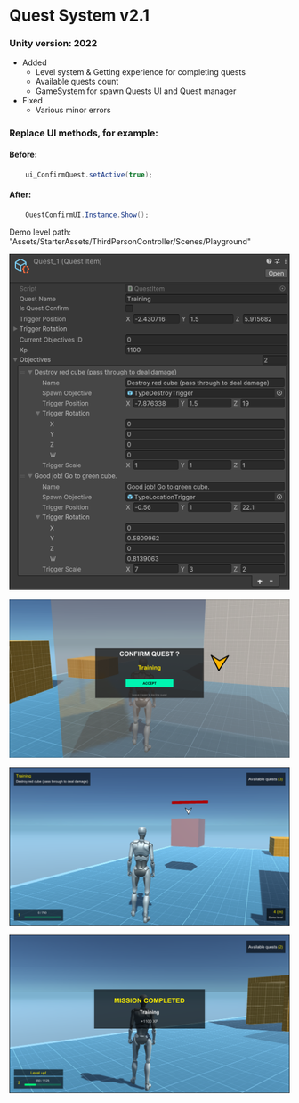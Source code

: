 # Quest System v2.1
### Unity version: 2022

- Added
  - Level system & Getting experience for completing quests
  - Available quests count
  - GameSystem for spawn Quests UI and Quest manager
- Fixed
  - Various minor errors

### Replace UI methods, for example: 

#### Before:
```C#
    ui_ConfirmQuest.setActive(true);
```  
#### After:
```C#
    QuestConfirmUI.Instance.Show();
```

Demo level path: "Assets/StarterAssets/ThirdPersonController/Scenes/Playground"

![img](https://github.com/paveldrobny/Unity_QuestSystem/blob/main/QuestSystem.png?raw=true)
<br/>

![img](https://github.com/paveldrobny/Unity_QuestSystem/blob/main/QuestSystem1.png?raw=true)
<br/>

![img](https://github.com/paveldrobny/Unity_QuestSystem/blob/main/QuestSystem2.png?raw=true)
<br/>

![img](https://github.com/paveldrobny/Unity_QuestSystem/blob/main/QuestSystem3.png?raw=true)
